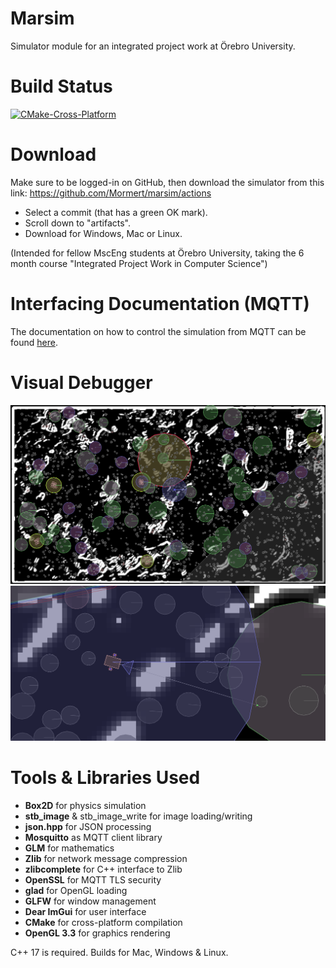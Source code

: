 # Marsim
Simulator module for an integrated project work at Örebro University.

# Build Status
[![CMake-Cross-Platform](https://github.com/Mormert/marsim/actions/workflows/cmake.yml/badge.svg)](https://github.com/Mormert/marsim/actions/workflows/cmake.yml)

# Download
Make sure to be logged-in on GitHub, then download the simulator from this link: https://github.com/Mormert/marsim/actions
- Select a commit (that has a green OK mark).
- Scroll down to "artifacts".
- Download for Windows, Mac or Linux.

(Intended for fellow MscEng students at Örebro University, taking the 6 month course "Integrated Project Work in Computer Science")

# Interfacing Documentation (MQTT)
The documentation on how to control the simulation from MQTT can be found [here](https://docs.google.com/document/d/1QhjJ_iIXsIAI4HF25bgt5XnktXVw-pdPO3wBrX61lCM/edit?usp=sharing).

# Visual Debugger
![Simulator](media/simulator_top.png)
![Simulator Robot](media/simulator_robot.png)

# Tools & Libraries Used
- __Box2D__ for physics simulation
- __stb_image__ & stb_image_write for image loading/writing
- __json.hpp__ for JSON processing
- __Mosquitto__ as MQTT client library
- __GLM__ for mathematics
- __Zlib__ for network message compression
- __zlibcomplete__ for C++ interface to Zlib
- __OpenSSL__ for MQTT TLS security 
- __glad__ for OpenGL loading
- __GLFW__ for window management
- __Dear ImGui__ for user interface
- __CMake__ for cross-platform compilation
- __OpenGL 3.3__ for graphics rendering

C++ 17 is required. Builds for Mac, Windows & Linux.


